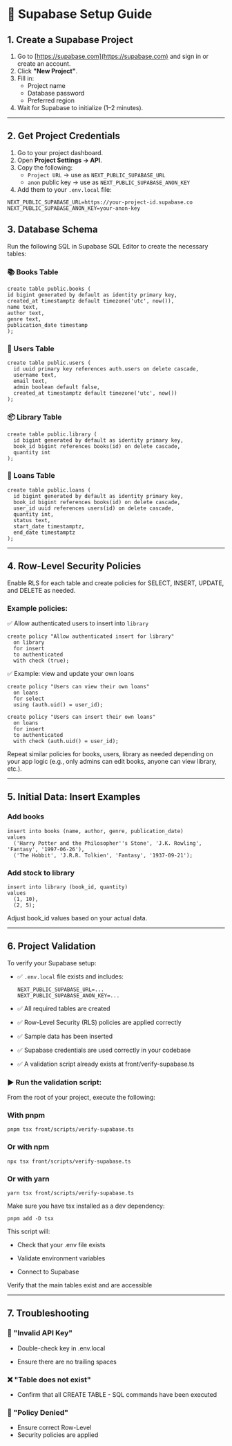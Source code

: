 # 🔧 Supabase Setup Guide

## 1. Create a Supabase Project

1. Go to [https://supabase.com](https://supabase.com) and sign in or create an account.
2. Click **"New Project"**.
3. Fill in:
   - Project name
   - Database password
   - Preferred region
4. Wait for Supabase to initialize (1–2 minutes).

---

## 2. Get Project Credentials

1. Go to your project dashboard.
2. Open **Project Settings → API**.
3. Copy the following:
   - `Project URL` → use as `NEXT_PUBLIC_SUPABASE_URL`
   - `anon` public key → use as `NEXT_PUBLIC_SUPABASE_ANON_KEY`
4. Add them to your `.env.local` file:

```env
NEXT_PUBLIC_SUPABASE_URL=https://your-project-id.supabase.co
NEXT_PUBLIC_SUPABASE_ANON_KEY=your-anon-key
```

## 3. Database Schema

Run the following SQL in Supabase SQL Editor to create the necessary tables:

### 📚 Books Table

```
create table public.books (
id bigint generated by default as identity primary key,
created_at timestamptz default timezone('utc', now()),
name text,
author text,
genre text,
publication_date timestamp
);
```

### 👤 Users Table

```
create table public.users (
  id uuid primary key references auth.users on delete cascade,
  username text,
  email text,
  admin boolean default false,
  created_at timestamptz default timezone('utc', now())
);
```

### 📦 Library Table

```
create table public.library (
  id bigint generated by default as identity primary key,
  book_id bigint references books(id) on delete cascade,
  quantity int
);
```

### 📖 Loans Table

```
create table public.loans (
  id bigint generated by default as identity primary key,
  book_id bigint references books(id) on delete cascade,
  user_id uuid references users(id) on delete cascade,
  quantity int,
  status text,
  start_date timestamptz,
  end_date timestamptz
);
```

---

## 4. Row-Level Security Policies

Enable RLS for each table and create policies for SELECT, INSERT, UPDATE, and DELETE as needed.

### Example policies:

✅ Allow authenticated users to insert into `library`

```
create policy "Allow authenticated insert for library"
  on library
  for insert
  to authenticated
  with check (true);
```

✅ Example: view and update your own loans

```
create policy "Users can view their own loans"
  on loans
  for select
  using (auth.uid() = user_id);

create policy "Users can insert their own loans"
  on loans
  for insert
  to authenticated
  with check (auth.uid() = user_id);

```

Repeat similar policies for books, users, library as needed depending on your app logic (e.g., only admins can edit books, anyone can view library, etc.).

---

## 5. Initial Data: Insert Examples

### Add books

```
insert into books (name, author, genre, publication_date)
values
  ('Harry Potter and the Philosopher''s Stone', 'J.K. Rowling', 'Fantasy', '1997-06-26'),
  ('The Hobbit', 'J.R.R. Tolkien', 'Fantasy', '1937-09-21');
```

### Add stock to library

```
insert into library (book_id, quantity)
values
  (1, 10),
  (2, 5);
```

Adjust book_id values based on your actual data.

---

## 6. Project Validation

To verify your Supabase setup:

- ✅ `.env.local` file exists and includes:

  ```env
  NEXT_PUBLIC_SUPABASE_URL=...
  NEXT_PUBLIC_SUPABASE_ANON_KEY=...
  ```

- ✅ All required tables are created

- ✅ Row-Level Security (RLS) policies are applied correctly

- ✅ Sample data has been inserted

- ✅ Supabase credentials are used correctly in your codebase

- ✅ A validation script already exists at front/verify-supabase.ts

### ▶️ Run the validation script:

From the root of your project, execute the following:

### With pnpm

```
pnpm tsx front/scripts/verify-supabase.ts
```

### Or with npm

```
npx tsx front/scripts/verify-supabase.ts
```

### Or with yarn

```
yarn tsx front/scripts/verify-supabase.ts
```

Make sure you have tsx installed as a dev dependency:

```
pnpm add -D tsx
```

This script will:

- Check that your .env file exists

- Validate environment variables

- Connect to Supabase

Verify that the main tables exist and are accessible

---

## 7. Troubleshooting

### 🔐 "Invalid API Key"

- Double-check key in .env.local

- Ensure there are no trailing spaces

### ❌ "Table does not exist"

- Confirm that all CREATE TABLE - SQL commands have been executed

### 🔁 "Policy Denied"

- Ensure correct Row-Level
- Security policies are applied
